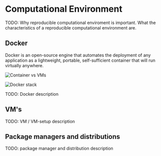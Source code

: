 # Computational Environment

TODO: Why reproducible computational enviroment is important.  What the
characteristics of a reproducible computational environment are.

## Docker

Docker is an open-source engine that automates the deployment of any
application as a lightweight, portable, self-sufficient container that will
run virtually anywhere.

![Container vs VMs](http://tiewei.github.io/images/docker_vm.jpg)

![Docker stack](http://tiewei.github.io/images/docker-filesystems-multilayer.png)

TODO: Docker description

## VM's

TODO: VM / VM-setup description

## Package managers and distributions

TODO: package manager and distribution description
